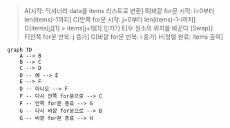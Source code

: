 
> A[시작: 딕셔너리 data를 items 리스트로 변환]
> B[바깥 for문 시작: i=0부터 len(items)-1까지]
> C[안쪽 for문 시작: j=0부터 len(items)-1-i까지]
> D{items[j][1] > items[j+1][1] 인가?}
> E[두 원소의 위치를 바꾼다 (Swap)]
> F[안쪽 for문 반복: j 증가]
> G[바깥 for문 반복: i 증가]
> H[정렬 완료: items 출력]
``` mermaid
graph TD
    A --> B
    B --> C
    C --> D
    D -- 예 --> E
    E --> F
    D -- 아니오 --> F
    F -- 다시 안쪽 for문으로 --> C
    F -- 안쪽 for문 종료 --> G
    G -- 다시 바깥 for문으로 --> B
    G -- 바깥 for문 종료 --> H
```
